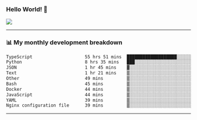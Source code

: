 ### Hello World! 👋

<a>
  <img align="center" src="https://github-readme-stats.vercel.app/api?username=megatunger&count_private=true&include_all_commits=true&bg_color=30,56CCF2,2F80ED&title_color=fff&text_color=fff" />
</a>

------
### 📊 My monthly development breakdown

<!--START_SECTION:waka-->

```txt
TypeScript                    55 hrs 51 mins  ███████████████████░░░░░░   75.96 %
Python                        8 hrs 35 mins   ███░░░░░░░░░░░░░░░░░░░░░░   11.67 %
JSON                          1 hr 45 mins    ▓░░░░░░░░░░░░░░░░░░░░░░░░   02.39 %
Text                          1 hr 21 mins    ▒░░░░░░░░░░░░░░░░░░░░░░░░   01.84 %
Other                         49 mins         ▒░░░░░░░░░░░░░░░░░░░░░░░░   01.13 %
Bash                          45 mins         ▒░░░░░░░░░░░░░░░░░░░░░░░░   01.04 %
Docker                        44 mins         ▒░░░░░░░░░░░░░░░░░░░░░░░░   01.01 %
JavaScript                    44 mins         ▒░░░░░░░░░░░░░░░░░░░░░░░░   01.00 %
YAML                          39 mins         ▒░░░░░░░░░░░░░░░░░░░░░░░░   00.90 %
Nginx configuration file      39 mins         ▒░░░░░░░░░░░░░░░░░░░░░░░░   00.89 %
```

<!--END_SECTION:waka-->

------
